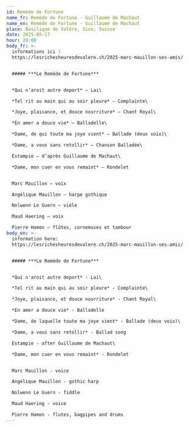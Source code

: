 ```yaml
---
id: Remède de Fortune
name_fr: Remède de Fortune - Guillaume de Machaut
name_en: Remède de Fortune - Guillaume de Machaut
place: Basilique de Valère, Sion, Suisse
date: 2025-05-17
hour: 20:00
body_fr: >-
  informations ici :
  https://lesrichesheuresdevalere.ch/2025-marc-mauillon-ses-amis/


  ##### ***Le Remède de Fortune***


  *Qui n’aroit autre deport* – Lai\

  *Tel rit au main qui au soir pleure* – Complainte\

  *Joye, plaisance, et douce nourriture* – Chant Royal\

  *En amer a douce vie* – Balladelle\

  *Dame, de qui toute ma joye vient* – Ballade (deux voix)\

  *Dame, a vous sans retollir* – Chanson Balladée\

  Estampie – d’après Guillaume de Machaut\

  *Dame, mon cuer en vous remaint* – Rondelet


  Marc Mauillon – voix

  Angélique Mauillon – harpe gothique

  Nolwenn Le Guern – vièle

  Maud Haering – voix

  Pierre Hamon – flûtes, cornemuses et tambour
body_en: >-
  information here:
  https://lesrichesheuresdevalere.ch/2025-marc-mauillon-ses-amis/


  ##### ***Le Remède de Fortune***


  *Qui n'aroit autre deport* - Lai\

  *Tel rit au main qui au soir pleure* - Complainte\

  *Joye, plaisance, et douce nourriture* - Chant Royal\

  *En amer a douce vie* - Balladelle

  *Dame, de laquelle toute ma joye vient* - Ballade (deux voix)\

  *Dame, a vous sans retollir* - Ballad song

  Estampie - after Guillaume de Machaut\

  *Dame, mon cuer en vous remaint* - Rondelet


  Marc Mauillon - voice

  Angélique Mauillon - gothic harp

  Nolwenn Le Guern - fiddle

  Maud Haering - voice

  Pierre Hamon - flutes, bagpipes and drums
---
```

